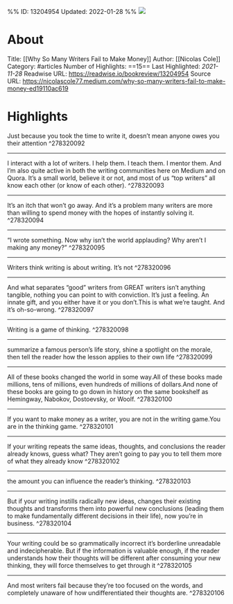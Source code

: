%%
ID: 13204954
Updated: 2022-01-28
%%
![](https://readwise-assets.s3.amazonaws.com/static/images/article3.5c705a01b476.png)

# About
Title: [[Why So Many Writers Fail to Make Money]]
Author: [[Nicolas Cole]]
Category: #articles
Number of Highlights: ==15==
Last Highlighted: *2021-11-28*
Readwise URL: https://readwise.io/bookreview/13204954
Source URL: https://nicolascole77.medium.com/why-so-many-writers-fail-to-make-money-ed19110ac619


# Highlights 
Just because you took the time to write it, doesn’t mean anyone owes you their attention  ^278320092

---

I interact with a lot of writers. I help them. I teach them. I mentor them. And I’m also quite active in both the writing communities here on Medium and on Quora. It’s a small world, believe it or not, and most of us “top writers” all know each other (or know of each other).  ^278320093

---

It’s an itch that won’t go away. And it’s a problem many writers are more than willing to spend money with the hopes of instantly solving it.  ^278320094

---

“I wrote something. Now why isn’t the world applauding? Why aren’t I making any money?”  ^278320095

---

Writers think writing is about writing. It’s not  ^278320096

---

And what separates “good” writers from GREAT writers isn’t anything tangible, nothing you can point to with conviction. It’s just a feeling. An innate gift, and you either have it or you don’t.This is what we’re taught. And it’s oh-so-wrong.  ^278320097

---

Writing is a game of thinking.  ^278320098

---

summarize a famous person’s life story, shine a spotlight on the morale, then tell the reader how the lesson applies to their own life  ^278320099

---

All of these books changed the world in some way.All of these books made millions, tens of millions, even hundreds of millions of dollars.And none of these books are going to go down in history on the same bookshelf as Hemingway, Nabokov, Dostoevsky, or Woolf.  ^278320100

---

If you want to make money as a writer, you are not in the writing game.You are in the thinking game.  ^278320101

---

If your writing repeats the same ideas, thoughts, and conclusions the reader already knows, guess what? They aren’t going to pay you to tell them more of what they already know  ^278320102

---

the amount you can influence the reader’s thinking.  ^278320103

---

But if your writing instills radically new ideas, changes their existing thoughts and transforms them into powerful new conclusions (leading them to make fundamentally different decisions in their life), now you’re in business.  ^278320104

---

Your writing could be so grammatically incorrect it’s borderline unreadable and indecipherable. But if the information is valuable enough, if the reader understands how their thoughts will be different after consuming your new thinking, they will force themselves to get through it  ^278320105

---

And most writers fail because they’re too focused on the words, and completely unaware of how undifferentiated their thoughts are.  ^278320106


